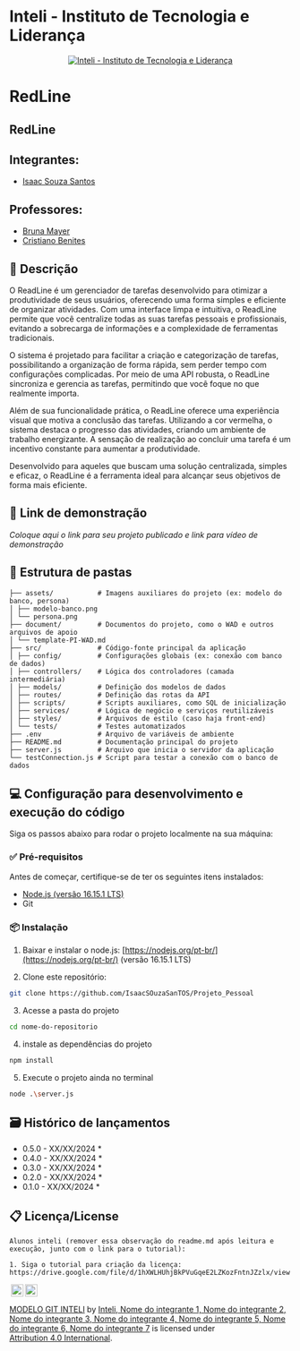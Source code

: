 # Inteli - Instituto de Tecnologia e Liderança 

<p align="center">
<a href= "https://www.inteli.edu.br/"><img src="/assets/inteli.png" alt="Inteli - Instituto de Tecnologia e Liderança" border="0"></a>
</p>

# RedLine

## RedLine

## Integrantes: 
- <a href="https://www.linkedin.com/in/isaac-souza-santos/">Isaac Souza Santos</a>


## Professores:

- <a href="https://www.linkedin.com/in/bruna-mayer/">Bruna Mayer</a>
- <a href="https://www.linkedin.com/in/cristiano-benites-ph-d-687647a8/">Cristiano Benites</a> 

## 📝 Descrição

O ReadLine é um gerenciador de tarefas desenvolvido para otimizar a produtividade de seus usuários, oferecendo uma forma simples e eficiente de organizar atividades. Com uma interface limpa e intuitiva, o ReadLine permite que você centralize todas as suas tarefas pessoais e profissionais, evitando a sobrecarga de informações e a complexidade de ferramentas tradicionais.

O sistema é projetado para facilitar a criação e categorização de tarefas, possibilitando a organização de forma rápida, sem perder tempo com configurações complicadas. Por meio de uma API robusta, o ReadLine sincroniza e gerencia as tarefas, permitindo que você foque no que realmente importa.

Além de sua funcionalidade prática, o ReadLine oferece uma experiência visual que motiva a conclusão das tarefas. Utilizando a cor vermelha, o sistema destaca o progresso das atividades, criando um ambiente de trabalho energizante. A sensação de realização ao concluir uma tarefa é um incentivo constante para aumentar a produtividade.

Desenvolvido para aqueles que buscam uma solução centralizada, simples e eficaz, o ReadLine é a ferramenta ideal para alcançar seus objetivos de forma mais eficiente.

## 📝 Link de demonstração

_Coloque aqui o link para seu projeto publicado e link para vídeo de demonstração_

## 📁 Estrutura de pastas

```plaintext
├── assets/           # Imagens auxiliares do projeto (ex: modelo do banco, persona)
│ ├── modelo-banco.png
│ └── persona.png
├── document/         # Documentos do projeto, como o WAD e outros arquivos de apoio
│ └── template-PI-WAD.md
├── src/              # Código-fonte principal da aplicação
│ ├── config/         # Configurações globais (ex: conexão com banco de dados)
│ ├── controllers/    # Lógica dos controladores (camada intermediária)
│ ├── models/         # Definição dos modelos de dados
│ ├── routes/         # Definição das rotas da API
│ ├── scripts/        # Scripts auxiliares, como SQL de inicialização
│ ├── services/       # Lógica de negócio e serviços reutilizáveis
│ ├── styles/         # Arquivos de estilo (caso haja front-end)
│ └── tests/          # Testes automatizados
├── .env              # Arquivo de variáveis de ambiente
├── README.md         # Documentação principal do projeto
├── server.js         # Arquivo que inicia o servidor da aplicação
└── testConnection.js # Script para testar a conexão com o banco de dados
```

## 💻 Configuração para desenvolvimento e execução do código

Siga os passos abaixo para rodar o projeto localmente na sua máquina:

### ✅ Pré-requisitos

Antes de começar, certifique-se de ter os seguintes itens instalados:

- [Node.js (versão 16.15.1 LTS)](https://nodejs.org/pt-br/)
- Git

### 📦 Instalação

1. Baixar e instalar o node.js: [https://nodejs.org/pt-br/](https://nodejs.org/pt-br/) (versão 16.15.1 LTS)

2. Clone este repositório:

```sh
git clone https://github.com/IsaacSOuzaSanTOS/Projeto_Pessoal

```

3. Acesse a pasta do projeto

```sh
cd nome-do-repositorio
```

4. instale as dependências do projeto

```sh
npm install
```

5. Execute o projeto ainda no terminal

```sh
node .\server.js
```

## 🗃 Histórico de lançamentos

* 0.5.0 - XX/XX/2024
    * 
* 0.4.0 - XX/XX/2024
    * 
* 0.3.0 - XX/XX/2024
    * 
* 0.2.0 - XX/XX/2024
    * 
* 0.1.0 - XX/XX/2024
    *

## 📋 Licença/License
```
Alunos inteli (remover essa observação do readme.md após leitura e execução, junto com o link para o tutorial):

1. Siga o tutorial para criação da licença: https://drive.google.com/file/d/1hXWLHUhjBkPVuGqeE2LZKozFntnJZzlx/view
```

<img style="height:22px!important;margin-left:3px;vertical-align:text-bottom;" src="https://mirrors.creativecommons.org/presskit/icons/cc.svg?ref=chooser-v1"><img style="height:22px!important;margin-left:3px;vertical-align:text-bottom;" src="https://mirrors.creativecommons.org/presskit/icons/by.svg?ref=chooser-v1"><p xmlns:cc="http://creativecommons.org/ns#" xmlns:dct="http://purl.org/dc/terms/"><a property="dct:title" rel="cc:attributionURL" href="https://github.com/Intelihub/Template_M2/">MODELO GIT INTELI</a> by <a rel="cc:attributionURL dct:creator" property="cc:attributionName" href="https://www.yggbrasil.com.br/vr">Inteli, Nome do integrante 1, Nome do integrante 2, Nome do integrante 3, Nome do integrante 4, Nome do integrante 5, Nome do integrante 6, Nome do integrante 7</a> is licensed under <a href="http://creativecommons.org/licenses/by/4.0/?ref=chooser-v1" target="_blank" rel="license noopener noreferrer" style="display:inline-block;">Attribution 4.0 International</a>.</p>

